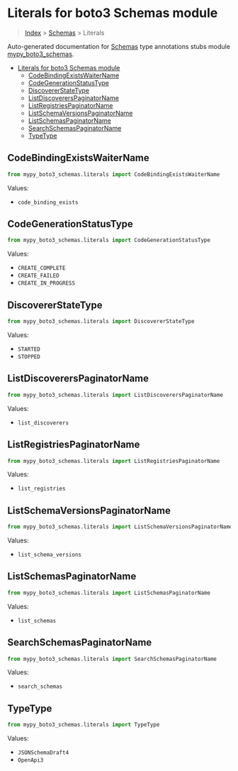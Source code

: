 # Literals for boto3 Schemas module

> [Index](..) > [Schemas](.) > Literals

Auto-generated documentation for
[Schemas](https://boto3.amazonaws.com/v1/documentation/api/1.17.74/reference/services/schemas.html#Schemas)
type annotations stubs module
[mypy_boto3_schemas](https://pypi.org/project/mypy-boto3-schemas/).

- [Literals for boto3 Schemas module](#literals-for-boto3-schemas-module)
  - [CodeBindingExistsWaiterName](#codebindingexistswaitername)
  - [CodeGenerationStatusType](#codegenerationstatustype)
  - [DiscovererStateType](#discovererstatetype)
  - [ListDiscoverersPaginatorName](#listdiscovererspaginatorname)
  - [ListRegistriesPaginatorName](#listregistriespaginatorname)
  - [ListSchemaVersionsPaginatorName](#listschemaversionspaginatorname)
  - [ListSchemasPaginatorName](#listschemaspaginatorname)
  - [SearchSchemasPaginatorName](#searchschemaspaginatorname)
  - [TypeType](#typetype)

## CodeBindingExistsWaiterName

```python
from mypy_boto3_schemas.literals import CodeBindingExistsWaiterName
```

Values:

- `code_binding_exists`

## CodeGenerationStatusType

```python
from mypy_boto3_schemas.literals import CodeGenerationStatusType
```

Values:

- `CREATE_COMPLETE`
- `CREATE_FAILED`
- `CREATE_IN_PROGRESS`

## DiscovererStateType

```python
from mypy_boto3_schemas.literals import DiscovererStateType
```

Values:

- `STARTED`
- `STOPPED`

## ListDiscoverersPaginatorName

```python
from mypy_boto3_schemas.literals import ListDiscoverersPaginatorName
```

Values:

- `list_discoverers`

## ListRegistriesPaginatorName

```python
from mypy_boto3_schemas.literals import ListRegistriesPaginatorName
```

Values:

- `list_registries`

## ListSchemaVersionsPaginatorName

```python
from mypy_boto3_schemas.literals import ListSchemaVersionsPaginatorName
```

Values:

- `list_schema_versions`

## ListSchemasPaginatorName

```python
from mypy_boto3_schemas.literals import ListSchemasPaginatorName
```

Values:

- `list_schemas`

## SearchSchemasPaginatorName

```python
from mypy_boto3_schemas.literals import SearchSchemasPaginatorName
```

Values:

- `search_schemas`

## TypeType

```python
from mypy_boto3_schemas.literals import TypeType
```

Values:

- `JSONSchemaDraft4`
- `OpenApi3`
